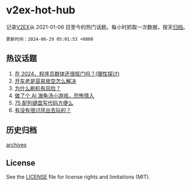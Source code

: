# v2ex-hot-hub

 记录[V2EX](https://www.v2ex.com/)从 2021-01-06 日至今的热门话题。每小时抓取一次数据，按天[归档](archives)。

`更新时间：2024-06-29 05:01:53 +0800`

## 热议话题

1. [在 2024，程序员群体还很抠门吗？(理性探讨)](https://www.v2ex.com/t/1053268)
1. [开车老是容易放空怎么解决](https://www.v2ex.com/t/1053239)
1. [为什么刷机有风险？](https://www.v2ex.com/t/1053249)
1. [做了个 AI 海龟汤小游戏，恐怖慎入](https://www.v2ex.com/t/1053293)
1. [75 配列键盘写代码方便么](https://www.v2ex.com/t/1053288)
1. [有没有很讨厌出去玩的？](https://www.v2ex.com/t/1053397)

## 历史归档

[archives](archives)

## License

See the [LICENSE](LICENSE) file for license rights and limitations (MIT).
